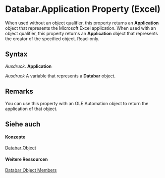 
# Databar.Application Property (Excel)

When used without an object qualifier, this property returns an  **[Application](19b73597-5cf9-4f56-8227-b5211f657f6f.md)** object that represents the Microsoft Excel application. When used with an object qualifier, this property returns an **Application** object that represents the creator of the specified object. Read-only.


## Syntax

 _Ausdruck_. **Application**

 _Ausdruck_ A variable that represents a **Databar** object.


## Remarks

You can use this property with an OLE Automation object to return the application of that object.


## Siehe auch


#### Konzepte


[Databar Object](2684e913-c278-e6be-ba9d-053b6ad58bae.md)
#### Weitere Ressourcen


[Databar Object Members](http://msdn.microsoft.com/library/137f7e88-bb61-48a3-d2cb-76a8282cd62e%28Office.15%29.aspx)